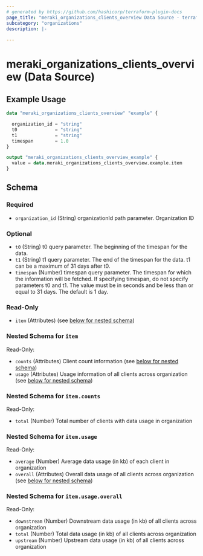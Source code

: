 ```yaml
---
# generated by https://github.com/hashicorp/terraform-plugin-docs
page_title: "meraki_organizations_clients_overview Data Source - terraform-provider-meraki"
subcategory: "organizations"
description: |-
  
---
```


# meraki_organizations_clients_overview (Data Source)



## Example Usage

```terraform
data "meraki_organizations_clients_overview" "example" {

  organization_id = "string"
  t0              = "string"
  t1              = "string"
  timespan        = 1.0
}

output "meraki_organizations_clients_overview_example" {
  value = data.meraki_organizations_clients_overview.example.item
}
```

<!-- schema generated by tfplugindocs -->
## Schema

### Required

- `organization_id` (String) organizationId path parameter. Organization ID

### Optional

- `t0` (String) t0 query parameter. The beginning of the timespan for the data.
- `t1` (String) t1 query parameter. The end of the timespan for the data. t1 can be a maximum of 31 days after t0.
- `timespan` (Number) timespan query parameter. The timespan for which the information will be fetched. If specifying timespan, do not specify parameters t0 and t1. The value must be in seconds and be less than or equal to 31 days. The default is 1 day.

### Read-Only

- `item` (Attributes) (see [below for nested schema](#nestedatt--item))

<a id="nestedatt--item"></a>
### Nested Schema for `item`

Read-Only:

- `counts` (Attributes) Client count information (see [below for nested schema](#nestedatt--item--counts))
- `usage` (Attributes) Usage information of all clients across organization (see [below for nested schema](#nestedatt--item--usage))

<a id="nestedatt--item--counts"></a>
### Nested Schema for `item.counts`

Read-Only:

- `total` (Number) Total number of clients with data usage in organization


<a id="nestedatt--item--usage"></a>
### Nested Schema for `item.usage`

Read-Only:

- `average` (Number) Average data usage (in kb) of each client in organization
- `overall` (Attributes) Overall data usage of all clients across organization (see [below for nested schema](#nestedatt--item--usage--overall))

<a id="nestedatt--item--usage--overall"></a>
### Nested Schema for `item.usage.overall`

Read-Only:

- `downstream` (Number) Downstream data usage (in kb) of all clients across organization
- `total` (Number) Total data usage (in kb) of all clients across organization
- `upstream` (Number) Upstream data usage (in kb) of all clients across organization
